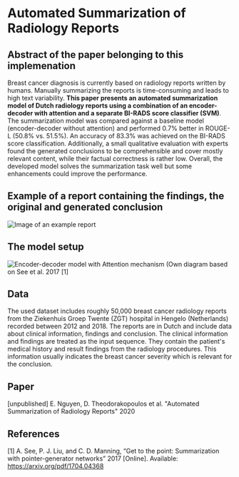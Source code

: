 # Automated Summarization of Radiology Reports
## Abstract of the paper belonging to this implemenation
Breast cancer diagnosis is currently based on radiology reports written by humans. Manually summarizing the reports is time-consuming and leads to high text variability.
**This paper presents an automated summarization model of Dutch radiology reports using a combination of an encoder-decoder with attention and a separate BI-RADS score classifier (SVM)**. The summarization model was compared against a baseline model (encoder-decoder without attention) and performed 0.7\% better in ROUGE-L (50.8\% vs. 51.5\%). An accuracy of 83.3\% was achieved on the BI-RADS score classification. Additionally, a small qualitative evaluation with experts found the generated conclusions to be comprehensible and cover mostly relevant content, while their factual correctness is rather low. Overall, the developed model solves the summarization task well but some enhancements could improve the performance.

## Example of a report containing the findings, the original and generated conclusion
![Image of an example report](...)

## The model setup
![Encoder-decoder model with Attention mechanism (Own diagram based on See et al. 2017 [1]](...)

## Data
The used dataset includes roughly 50,000 breast cancer radiology reports from the Ziekenhuis Groep Twente (ZGT) hospital in Hengelo (Netherlands) recorded between 2012 and 2018. The reports are in Dutch and include data about clinical information, findings and conclusion. The clinical information and findings are treated as the input sequence. They contain the patient's medical history and result findings from the radiology procedures. This information usually indicates the breast cancer severity which is relevant for the conclusion.

## Paper
 [unpublished] 
 E. Nguyen, D. Theodorakopoulos et al.
 "Automated Summarization of Radiology Reports"
 2020


## References
<a id="1">[1]</a> 
A. See, P. J. Liu, and C. D. Manning, 
“Get to the point: Summarization with pointer-generator networks”
2017
[Online]. Available: https://arxiv.org/pdf/1704.04368
